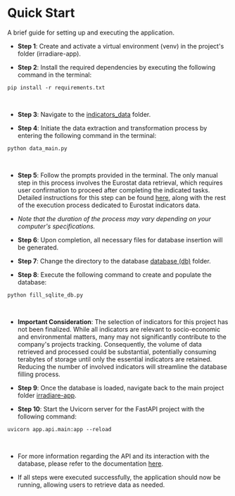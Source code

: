 # Quick Start
A brief guide for setting up and executing the application.
<br>
- **Step 1**: Create and activate a virtual environment (venv) in the project's folder (irradiare-app).
  
- **Step 2**: Install the required dependencies by executing the following command in the terminal:


```
pip install -r requirements.txt
```

<br>

- **Step 3**: Navigate to the [indicators_data](/app/indicators_data) folder.
  
- **Step 4**: Initiate the data extraction and transformation process by entering the following command in the terminal:

```
python data_main.py
```

<br>

- **Step 5**: Follow the prompts provided in the terminal. The only manual step in this process involves the Eurostat data retrieval, which requires user confirmation to proceed after completing the indicated tasks. Detailed instructions for this step can be found [here](/app/indicators_data), along with the rest of the execution process dedicated to Eurostat indicators data.

- *Note that the duration of the process may vary depending on your computer's specifications.*

- **Step 6**: Upon completion, all necessary files for database insertion will be generated.

- **Step 7**: Change the directory to the database [database (db)](/app/db) folder.
  
- **Step 8**: Execute the following command to create and populate the database:

```
python fill_sqlite_db.py
```

<br>

- **Important Consideration**: The selection of indicators for this project has not been finalized. While all indicators are relevant to socio-economic and environmental matters, many may not significantly contribute to the company's projects tracking. Consequently, the volume of data retrieved and processed could be substantial, potentially consuming terabytes of storage until only the essential indicators are retained. Reducing the number of involved indicators will streamline the database filling process.

- **Step 9**: Once the database is loaded, navigate back to the main project folder [irradiare-app](/irradiare-app).

- **Step 10**: Start the Uvicorn server for the FastAPI project with the following command:

```
uvicorn app.api.main:app --reload
```

<br>

- For more information regarding the API and its interaction with the database, please refer to the documentation [here](/app/docs/api-guide).

- If all steps were executed successfully, the application should now be running, allowing users to retrieve data as needed.
